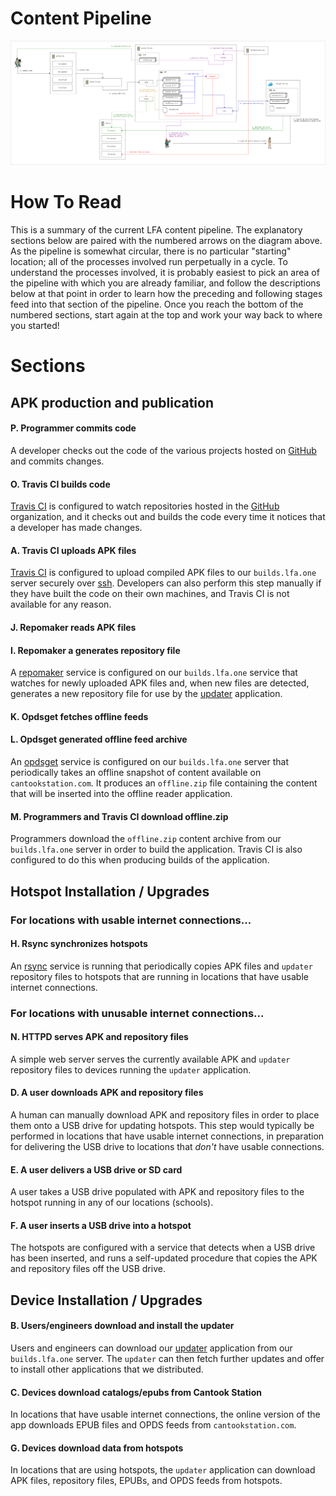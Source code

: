 Content Pipeline
===

![lfa](./lfa.png?raw=true)

# How To Read

This is a summary of the current LFA content pipeline. The explanatory
sections below are paired with the numbered arrows on the diagram
above.  As the pipeline is somewhat circular, there is no particular
"starting" location; all of the processes involved run perpetually in a
cycle. To understand the processes involved, it is probably easiest to
pick an area of the pipeline with which you are already familiar, and
follow the descriptions below at that point in order to learn how the
preceding and following stages feed into that section of the pipeline.
Once you reach the bottom of the numbered sections, start again at the
top and work your way back to where you started!

# Sections

## APK production and publication

#### P. Programmer commits code

A developer checks out the code of the various projects hosted on
[GitHub](https://www.github.com/AULFA) and commits changes.

#### O. Travis CI builds code

[Travis CI](https://www.travis-ci.org/AULFA) is configured to watch
repositories hosted in the [GitHub](https://www.github.com/AULFA) organization,
and it checks out and builds the code every time it notices that a
developer has made changes.

#### A. Travis CI uploads APK files

[Travis CI](https://www.travis-ci.org/AULFA) is configured to upload
compiled APK files to our `builds.lfa.one` server securely over
[ssh](https://en.wikipedia.org/wiki/Secure_Shell).  Developers can
also perform this step manually if they have built the code on their
own machines, and Travis CI is not available for any reason.

#### J. Repomaker reads APK files
#### I. Repomaker a generates repository file

A [repomaker](https://github.com/AULFA/repomaker) service is configured
on our `builds.lfa.one` service that watches for newly uploaded APK files and,
when new files are detected, generates a new repository file for use
by the [updater](https://github.com/AULFA/updater) application.

#### K. Opdsget fetches offline feeds
#### L. Opdsget generated offline feed archive

An [opdsget](https://github.com/AULFA/opdsget/) service is configured
on our `builds.lfa.one` server that periodically takes an offline snapshot
of content available on `cantookstation.com`. It produces an `offline.zip`
file containing the content that will be inserted into the offline reader
application.

#### M. Programmers and Travis CI download offline.zip

Programmers download the `offline.zip` content archive from our `builds.lfa.one`
server in order to build the application. Travis CI is also configured to
do this when producing builds of the application.

## Hotspot Installation / Upgrades

### For locations with usable internet connections...

#### H. Rsync synchronizes hotspots

An [rsync](https://en.wikipedia.org/wiki/Rsync) service is running that
periodically copies APK files and `updater` repository files to hotspots
that are running in locations that have usable internet connections.

### For locations with unusable internet connections...

#### N. HTTPD serves APK and repository files

A simple web server serves the currently available APK and `updater`
repository files to devices running the `updater` application.

#### D. A user downloads APK and repository files

A human can manually download APK and repository files in order to
place them onto a USB drive for updating hotspots. This step would
typically be performed in locations that have usable internet connections,
in preparation for delivering the USB drive to locations that _don't_
have usable connections.

#### E. A user delivers a USB drive or SD card

A user takes a USB drive populated with APK and repository files
to the hotspot running in any of our locations (schools).

#### F. A user inserts a USB drive into a hotspot

The hotspots are configured with a service that detects when a USB
drive has been inserted, and runs a self-updated procedure that copies
the APK and repository files off the USB drive.

## Device Installation / Upgrades

#### B. Users/engineers download and install the updater

Users and engineers can download our [updater](https://github.com/AULFA/updater)
application from our `builds.lfa.one` server. The `updater` can
then fetch further updates and offer to install other applications
that we distributed.

#### C. Devices download catalogs/epubs from Cantook Station

In locations that have usable internet connections, the online version
of the app downloads EPUB files and OPDS feeds from `cantookstation.com`.

#### G. Devices download data from hotspots

In locations that are using hotspots, the `updater` application
can download APK files, repository files, EPUBs, and OPDS feeds
from hotspots.

